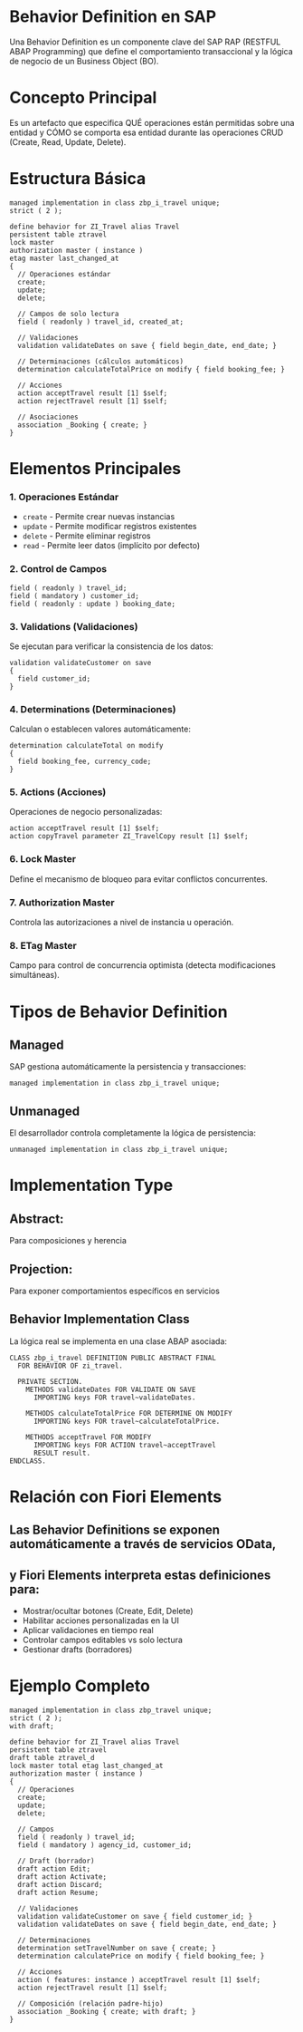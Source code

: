 # Behavior Definition en SAP
Una Behavior Definition es un componente clave del SAP RAP (RESTFUL ABAP Programming) que define el comportamiento transaccional y la lógica de negocio de un Business Object (BO).

# Concepto Principal
Es un artefacto que especifica QUÉ operaciones están permitidas sobre una entidad y CÓMO se comporta esa entidad durante las operaciones CRUD (Create, Read, Update, Delete).

# Estructura Básica
```abap
managed implementation in class zbp_i_travel unique;
strict ( 2 );

define behavior for ZI_Travel alias Travel
persistent table ztravel
lock master
authorization master ( instance )
etag master last_changed_at
{
  // Operaciones estándar
  create;
  update;
  delete;
  
  // Campos de solo lectura
  field ( readonly ) travel_id, created_at;
  
  // Validaciones
  validation validateDates on save { field begin_date, end_date; }
  
  // Determinaciones (cálculos automáticos)
  determination calculateTotalPrice on modify { field booking_fee; }
  
  // Acciones
  action acceptTravel result [1] $self;
  action rejectTravel result [1] $self;
  
  // Asociaciones
  association _Booking { create; }
}
``` 

# Elementos Principales

### 1. Operaciones Estándar

* `create` - Permite crear nuevas instancias
* `update` - Permite modificar registros existentes
* `delete` - Permite eliminar registros
* `read` - Permite leer datos (implícito por defecto)

### 2. Control de Campos
```abap
field ( readonly ) travel_id;
field ( mandatory ) customer_id;
field ( readonly : update ) booking_date;
```

###  3. Validations (Validaciones)
Se ejecutan para verificar la consistencia de los datos:
```abap
validation validateCustomer on save 
{ 
  field customer_id; 
}
```

### 4. Determinations (Determinaciones)
Calculan o establecen valores automáticamente:
```abap
determination calculateTotal on modify 
{ 
  field booking_fee, currency_code; 
}
```

### 5. Actions (Acciones)
Operaciones de negocio personalizadas:
```abap
action acceptTravel result [1] $self;
action copyTravel parameter ZI_TravelCopy result [1] $self;
```

### 6. Lock Master
Define el mecanismo de bloqueo para evitar conflictos concurrentes.
### 7. Authorization Master
Controla las autorizaciones a nivel de instancia u operación.
### 8. ETag Master
Campo para control de concurrencia optimista (detecta modificaciones simultáneas).

# Tipos de Behavior Definition
## Managed
SAP gestiona automáticamente la persistencia y transacciones:
```abap
managed implementation in class zbp_i_travel unique;
```
## Unmanaged
El desarrollador controla completamente la lógica de persistencia:
```abap
unmanaged implementation in class zbp_i_travel unique;
```

# Implementation Type

## Abstract: 
Para composiciones y herencia
## Projection: 
Para exponer comportamientos específicos en servicios

## Behavior Implementation Class
La lógica real se implementa en una clase ABAP asociada:
```abap
CLASS zbp_i_travel DEFINITION PUBLIC ABSTRACT FINAL 
  FOR BEHAVIOR OF zi_travel.
  
  PRIVATE SECTION.
    METHODS validateDates FOR VALIDATE ON SAVE
      IMPORTING keys FOR travel~validateDates.
      
    METHODS calculateTotalPrice FOR DETERMINE ON MODIFY
      IMPORTING keys FOR travel~calculateTotalPrice.
      
    METHODS acceptTravel FOR MODIFY
      IMPORTING keys FOR ACTION travel~acceptTravel 
      RESULT result.
ENDCLASS.
```

# Relación con Fiori Elements
## Las Behavior Definitions se exponen automáticamente a través de servicios OData, 
## y Fiori Elements interpreta estas definiciones para:

* Mostrar/ocultar botones (Create, Edit, Delete)
* Habilitar acciones personalizadas en la UI
* Aplicar validaciones en tiempo real
* Controlar campos editables vs solo lectura
* Gestionar drafts (borradores)

# Ejemplo Completo
```abap
managed implementation in class zbp_travel unique;
strict ( 2 );
with draft;

define behavior for ZI_Travel alias Travel
persistent table ztravel
draft table ztravel_d
lock master total etag last_changed_at
authorization master ( instance )
{
  // Operaciones
  create;
  update;
  delete;
  
  // Campos
  field ( readonly ) travel_id;
  field ( mandatory ) agency_id, customer_id;
  
  // Draft (borrador)
  draft action Edit;
  draft action Activate;
  draft action Discard;
  draft action Resume;
  
  // Validaciones
  validation validateCustomer on save { field customer_id; }
  validation validateDates on save { field begin_date, end_date; }
  
  // Determinaciones
  determination setTravelNumber on save { create; }
  determination calculatePrice on modify { field booking_fee; }
  
  // Acciones
  action ( features: instance ) acceptTravel result [1] $self;
  action rejectTravel result [1] $self;
  
  // Composición (relación padre-hijo)
  association _Booking { create; with draft; }
}
```